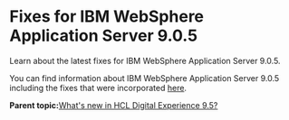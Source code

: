 # Fixes for IBM WebSphere Application Server 9.0.5

Learn about the latest fixes for IBM WebSphere Application Server 9.0.5.

You can find information about IBM WebSphere Application Server 9.0.5 including the fixes that were incorporated [here](https://www.ibm.com/support/pages/9050-websphere-application-server-traditional-version-905-refresh-pack).

**Parent topic:**[What's new in HCL Digital Experience 9.5?](../overview/intr_new95.md)

